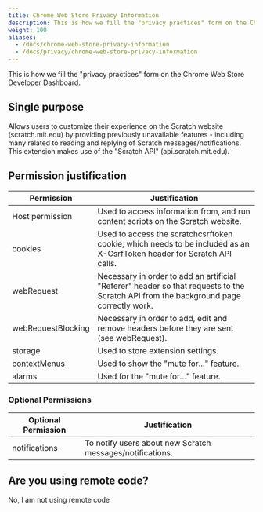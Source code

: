 ```yaml
---
title: Chrome Web Store Privacy Information
description: This is how we fill the "privacy practices" form on the Chrome Web Store Developer Dashboard.
weight: 100
aliases:
  - /docs/chrome-web-store-privacy-information
  - /docs/privacy/chrome-web-store-privacy-information
---
```


This is how we fill the "privacy practices" form on the Chrome Web Store Developer Dashboard.

## Single purpose
Allows users to customize their experience on the Scratch website (scratch.mit.edu) by providing previously unavailable features - including many related to reading and replying of Scratch messages/notifications. This extension makes use of the "Scratch API" (api.scratch.mit.edu).

## Permission justification
| Permission                  | Justification                                                                                                                         |
|-----------------------------|---------------------------------------------------------------------------------------------------------------------------------------|
| Host permission | Used to access information from, and run content scripts on the Scratch website.                                                        |
| cookies                     | Used to access the scratchcsrftoken cookie, which needs to be included as an X-CsrfToken header for Scratch API calls.                |
| webRequest                  | Necessary in order to add an artificial "Referer" header so that requests to the Scratch API from the background page correctly work. |
| webRequestBlocking          | Necessary in order to add, edit and remove headers before they are sent (see webRequest).                                                                                                                 |
| storage                     | Used to store extension settings.                                                                                                     |
| contextMenus                | Used to show the "mute for..." feature.  
| alarms                      | Used for the "mute for..." feature.

### Optional Permissions
| Optional Permission | Justification |
| -------------------- | ------------- |
| notifications | To notify users about new Scratch messages/notifications. |

## Are you using remote code?
No, I am not using remote code